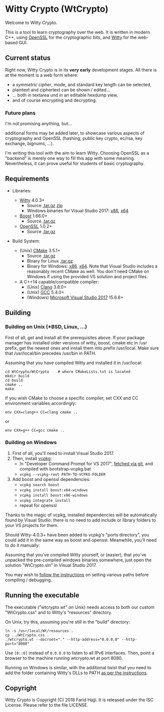 # Witty Crypto (WtCrypto)

Welcome to Witty Crypto.

This is a tool to learn cryptography over the web.
It is written in modern C++, using [OpenSSL](https://www.openssl.org/) for the
cryptographic bits, and [Witty](https://www.webtoolkit.eu/wt/) for the web-based GUI.

## Current status

Right now, Witty Crypto is in its **very early** development
stages. All there is at the moment is a web form where:

* a *symmetric cipher*, mode, and standard key length can be selected,
* plaintext and ciphertext can be shown / edited...
* ... both in textarea und in an editable hexdump view,
* and of course encrypting and decrypting.

### Future plans

I'm not promising anything, but...

additional forms may be added later, to showcase various
aspects of cryptography and OpenSSL (hashing, public key
crypto, ec/rsa, key exchange, bignums, ...).

I'm writing this tool with the aim to learn Witty. Choosing
OpenSSL as a "backend" is merely one way to fill this app
with some meaning. Nevertheless, it can prove useful for
students of basic cryptography.

## Requirements

* Libraries:
  * [Witty](https://github.com/emweb/wt/releases) 4.0.3+
    * Source [.tar.gz](https://github.com/emweb/wt/archive/4.0.3.tar.gz) [zip](https://github.com/emweb/wt/archive/4.0.3.zip)
    * Windows binaries for Visual Studio 2017: [x86](https://github.com/emweb/wt/releases/download/4.0.3/Wt-4.0.3-msvs2017-Windows-x86-SDK.zip), [x64](https://github.com/emweb/wt/releases/download/4.0.3/Wt-4.0.3-msvs2017-Windows-x64-SDK.zip)
  * [Boost](https://www.boost.org/) 1.66.0+
    * Source [.tar.gz](https://dl.bintray.com/boostorg/release/1.66.0/source/boost_1_66_0.tar.gz)
  * [OpenSSL](https://www.openssl.org/) 1.0.2+
    * Source [.tar.gz](https://www.openssl.org/source/openssl-1.0.2o.tar.gz)

* Build System:
  * (Unix) [CMake](https://cmake.org/) 3.5.1+
    * Source [.tar.gz](https://cmake.org/files/v3.11/cmake-3.11.1.tar.gz)
	* Binary for Linux [.tar.gz](https://cmake.org/files/v3.11/cmake-3.11.1-Linux-x86_64.tar.gz)
	* Binary for Windows: [x86](https://cmake.org/files/v3.11/cmake-3.11.1-win32-x86.msi), [x64](https://cmake.org/files/v3.11/cmake-3.11.1-win64-x64.msi). Note that Visual Studio includes a reasonably recent CMake as well. You don't need CMake on Windows if using the provided VS solution and project files.
  * A C++14 capable/compatible compiler:
    * (Unix) [Clang](https://clang.llvm.org/) 3.8.0+
	* (Unix) [GCC](https://gcc.gnu.org/) 5.4.0+
	* (Windows) [Microsoft Visual Studio 2017](https://www.visualstudio.com/vs/) 15.6.6+

## Building

### Building on Unix (*BSD, Linux, ...)

First of all, get and install all the prerequisites above.
If your package manager has installed older versions of witty, boost,
cmake etc in /usr prefix, get the newest ones and install them into
prefix /usr/local. Make sure that /usr/local/bin precedes /usr/bin
in PATH.

Assuming that you have compiled Witty and installed it in /usr/local:

```
cd WtCrypto/WtCrypto    # where CMakeLists.txt is located
mkdir build
cd build
cmake ..
make
```

If you wish CMake to choose a specific compiler, set CXX and
CC environment variables accordingly:

```
env CXX=clang++ CC=clang cmake ..
```

or

```
env CXX=g++ CC=gcc cmake ..
```

### Building on Windows

1. First of all, you'll need to install Visual Studio 2017.
2. Then, install [vcpkg](https://docs.microsoft.com/en-us/cpp/vcpkg):
     * In "Developer Command Prompt for VS 2017", [fetched via git](https://github.com/Microsoft/vcpkg), and compiled with bootstrap-vcpkg.bat
	 * `vcpkg --vcpkg-root PATH-TO-VCPKG-FOLDER`
3. Add boost and openssl dependencies:
     * `vcpkg search boost`
     * `vcpkg install boost:x64-windows`
	 * `vcpkg install boost:x86-windows`
     * `vcpkg integrate install`
	 * repeat for openssl

Thanks to the magic of vcpkg, installed dependencies will be automatically
found by Visual Studio: there is no need to add include or library folders
to your VS projects for them.

Should Witty-4.0.3+ have been added to vcpkg's "ports directory",
you could add it in the same way as boost and openssl. Meanwhile, you'll
need to do it manually:

Assuming that you've compiled Witty yourself, or (easier), that
you've unpacked the pre-compiled windows binaries somewhere,
just open the solution "WtCrypto.sln" in Visual Studio 2017.

You may wish to [follow the instructions](https://redmine.webtoolkit.eu/projects/wt/wiki/Installing_Wt_on_MS_Windows) on setting various
paths before compiling / debugging.

## Running the executable

The executable ("wtcrypto.wt" on Unix) needs access to both
our custom "WtCrypto.css" and to Witty's "resources" directory.

On Unix, try this, assuming you're still in the "build" directory:

```
ln -s /usr/local/Wt/resources .
cp ../WtCrypto.css .
./wtcrypto.wt --docroot="." --http-address="0.0.0.0" --http-port="8080"
```

Use `[0::0]` instead of `0.0.0.0` to listen to all IPv6 interfaces.
Then, point a browser to the machine running wtcrypto.wt at port 8080.

Running on Windows is similar, with the additional twist that you
need to add the folder containing Witty's DLLs to PATH [as per the instructions](https://redmine.webtoolkit.eu/projects/wt/wiki/Installing_Wt_on_MS_Windows#Running-the-Examples).

## Copyright

Witty Crypto is Copyright (C) 2018 Farid Hajji. It is released under
the ISC License. Please refer to the file LICENSE.